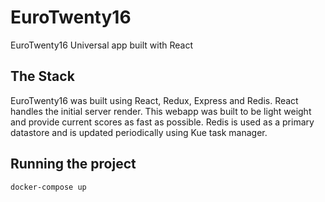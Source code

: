# EuroTwenty16
EuroTwenty16 Universal app built with React

## The Stack 
EuroTwenty16 was built using React, Redux, Express and Redis. React handles the initial server render. 
This webapp was built to be light weight and provide current scores as fast as possible. Redis is used as a primary datastore and is updated periodically using Kue task manager.


## Running the project
`docker-compose up` 



